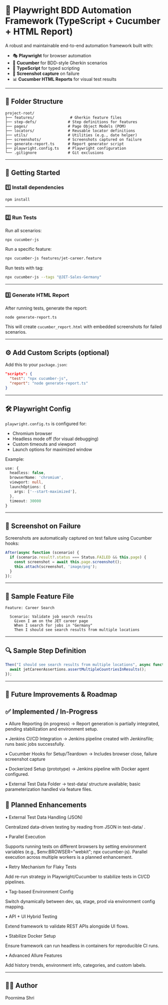 # 🧪 Playwright BDD Automation Framework (TypeScript + Cucumber + HTML Report)

A robust and maintainable end-to-end automation framework built with:

- 🎭 **Playwright** for browser automation  
- 🧪 **Cucumber** for BDD-style Gherkin scenarios  
- 🔷 **TypeScript** for typed scripting  
- 📸 **Screenshot capture** on failure  
- 📊 **Cucumber HTML Reports** for visual test results

---

## 📁 Folder Structure

```
project-root/
├── features/                # Gherkin feature files
├── step-defs/              # Step definitions for features
├── pages/                  # Page Object Models (POM)
├── locators/               # Reusable locator definitions
├── utils/                  # Utilities (e.g., date helper)
├── screenshots/            # Screenshots captured on failure
├── generate-report.ts      # Report generator script
├── playwright.config.ts    # Playwright configuration
└── .gitignore              # Git exclusions
```

---

## 🚀 Getting Started

### 1️⃣ Install dependencies

```bash
npm install
```

---

### 2️⃣ Run Tests

Run all scenarios:

```bash
npx cucumber-js
```

Run a specific feature:

```bash
npx cucumber-js features/jet-career.feature
```

Run tests with tag:

```bash
npx cucumber-js --tags "@JET-Sales-Germany"
```

---

### 3️⃣ Generate HTML Report

After running tests, generate the report:

```bash
node generate-report.ts
```

This will create `cucumber_report.html` with embedded screenshots for failed scenarios.

---

## ⚙️ Add Custom Scripts (optional)

Add this to your `package.json`:

```json
"scripts": {
  "test": "npx cucumber-js",
  "report": "node generate-report.ts"
}
```

---

## 🛠️ Playwright Config

`playwright.config.ts` is configured for:

- Chromium browser
- Headless mode off (for visual debugging)
- Custom timeouts and viewport
- Launch options for maximized window

Example:

```ts
use: {
  headless: false,
  browserName: 'chromium',
  viewport: null,
  launchOptions: {
    args: ['--start-maximized'],
  },
  timeout: 30000
}
```

---

## 📸 Screenshot on Failure

Screenshots are automatically captured on test failure using Cucumber hooks:

```ts
After(async function (scenario) {
  if (scenario.result?.status === Status.FAILED && this.page) {
    const screenshot = await this.page.screenshot();
    this.attach(screenshot, 'image/png');
  }
});
```

---

## 📝 Sample Feature File

```gherkin
Feature: Career Search

  Scenario: Validate job search results
    Given I am on the JET career page
    When I search for jobs in "Germany"
    Then I should see search results from multiple locations
```

---

## 🔍 Sample Step Definition

```ts
Then("I should see search results from multiple locations", async function () {
  await jetCareerAssertions.assertMultipleCountriesInResults();
});
```

---

## 🔮 Future Improvements & Roadmap
## ✅ Implemented / In-Progress

•	Allure Reporting (in progress) → Report generation is partially integrated, pending stabilization and environment setup.

•	Jenkins CI/CD Integration → Jenkins pipeline created with Jenkinsfile; runs basic jobs successfully.

•	Cucumber Hooks for Setup/Teardown → Includes browser close, failure screenshot capture

•	Dockerized Setup (prototype) → Jenkins pipeline with Docker agent configured.

•	External Test Data Folder → test-data/ structure available; basic parameterization handled via feature files.

## 🔮 Planned Enhancements

•	External Test Data Handling (JSON)

Centralized data-driven testing by reading from JSON in test-data/ .

•	Parallel Execution 

Supports running tests on different browsers by setting environment variables (e.g., $env:BROWSER="webkit"; npx cucumber-js). Parallel execution across multiple workers is a planned enhancement.

•	Retry Mechanism for Flaky Tests

Add re-run strategy in Playwright/Cucumber to stabilize tests in CI/CD pipelines.

•	Tag-based Environment Config

Switch dynamically between dev, qa, stage, prod via environment config mapping.

•	API + UI Hybrid Testing

Extend framework to validate REST APIs alongside UI flows.

•	Stabilize Docker Setup

Ensure framework can run headless in containers for reproducible CI runs.

•	Advanced Allure Features

Add history trends, environment info, categories, and custom labels.

---

## 👨‍💻 Author

Poornima Shri
